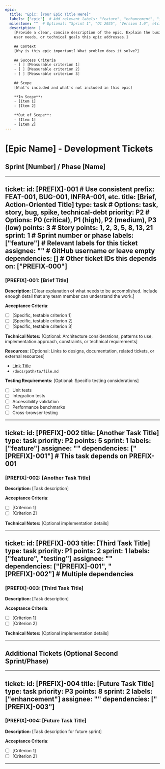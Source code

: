 ```yaml
---
epic:
  title: "Epic: [Your Epic Title Here]"
  labels: ["epic"]  # Add relevant labels: "feature", "enhancement", "infrastructure", etc.
  milestone: ""  # Optional: "Sprint 1", "Q1 2025", "Version 1.0", etc.
  description: |
    [Provide a clear, concise description of the epic. Explain the business value,
    user needs, or technical goals this epic addresses.]
    
    ## Context
    [Why is this epic important? What problem does it solve?]
    
    ## Success Criteria
    - [ ] [Measurable criterion 1]
    - [ ] [Measurable criterion 2]
    - [ ] [Measurable criterion 3]
    
    ## Scope
    [What's included and what's not included in this epic]
    
    **In Scope**:
    - [Item 1]
    - [Item 2]
    
    **Out of Scope**:
    - [Item 1]
    - [Item 2]
---
```


# [Epic Name] - Development Tickets

## Sprint [Number] / Phase [Name]

---
ticket:
  id: [PREFIX]-001  # Use consistent prefix: FEAT-001, BUG-001, INFRA-001, etc.
  title: [Brief, Action-Oriented Title]
  type: task  # Options: task, story, bug, spike, technical-debt
  priority: P2  # Options: P0 (critical), P1 (high), P2 (medium), P3 (low)
  points: 3  # Story points: 1, 2, 3, 5, 8, 13, 21
  sprint: 1  # Sprint number or phase
  labels: ["feature"]  # Relevant labels for this ticket
  assignee: ""  # GitHub username or leave empty
  dependencies: []  # Other ticket IDs this depends on: ["PREFIX-000"]
---

### [PREFIX]-001: [Brief Title]

**Description:**
[Clear explanation of what needs to be accomplished. Include enough detail that
any team member can understand the work.]

**Acceptance Criteria:**
- [ ] [Specific, testable criterion 1]
- [ ] [Specific, testable criterion 2]
- [ ] [Specific, testable criterion 3]

**Technical Notes:**
[Optional: Architecture considerations, patterns to use, implementation approach,
constraints, or technical requirements]

**Resources:**
[Optional: Links to designs, documentation, related tickets, or external resources]
- [Link Title](URL)
- `/docs/path/to/file.md`

**Testing Requirements:**
[Optional: Specific testing considerations]
- [ ] Unit tests
- [ ] Integration tests
- [ ] Accessibility validation
- [ ] Performance benchmarks
- [ ] Cross-browser testing

---
ticket:
  id: [PREFIX]-002
  title: [Another Task Title]
  type: task
  priority: P2
  points: 5
  sprint: 1
  labels: ["feature"]
  assignee: ""
  dependencies: ["[PREFIX]-001"]  # This task depends on PREFIX-001
---

### [PREFIX]-002: [Another Task Title]

**Description:**
[Task description]

**Acceptance Criteria:**
- [ ] [Criterion 1]
- [ ] [Criterion 2]

**Technical Notes:**
[Optional implementation details]

---
ticket:
  id: [PREFIX]-003
  title: [Third Task Title]
  type: task
  priority: P1
  points: 2
  sprint: 1
  labels: ["feature", "testing"]
  assignee: ""
  dependencies: ["[PREFIX]-001", "[PREFIX]-002"]  # Multiple dependencies
---

### [PREFIX]-003: [Third Task Title]

**Description:**
[Task description]

**Acceptance Criteria:**
- [ ] [Criterion 1]
- [ ] [Criterion 2]

**Technical Notes:**
[Optional implementation details]

---

## Additional Tickets (Optional Second Sprint/Phase)

---
ticket:
  id: [PREFIX]-004
  title: [Future Task Title]
  type: task
  priority: P3
  points: 8
  sprint: 2
  labels: ["enhancement"]
  assignee: ""
  dependencies: ["[PREFIX]-003"]
---

### [PREFIX]-004: [Future Task Title]

**Description:**
[Task description for future sprint]

**Acceptance Criteria:**
- [ ] [Criterion 1]
- [ ] [Criterion 2]

---

<!-- 
================================================================================
USAGE INSTRUCTIONS
================================================================================

1. COPY THIS TEMPLATE
   - Don't edit this file directly
   - Copy to a new file: cp epic-template.md my-feature-epic.md

2. FILL IN THE EPIC SECTION
   - Replace placeholders in the epic frontmatter
   - Write clear description with context and success criteria
   - Add appropriate labels
   - Optional: Set milestone

3. CREATE TICKETS
   - Use consistent ID prefix (FEAT-, BUG-, INFRA-, AUTH-, UI-, etc.)
   - Number sequentially: 001, 002, 003...
   - Set realistic story points
   - Add specific, testable acceptance criteria
   - Mark dependencies between tickets

4. VALIDATE
   - Run dry-run to check for errors:
     python3 scripts/github/issues-create-epic/create-epic.py my-feature-epic.md --dry-run
   
5. CREATE ISSUES
   - Create actual issues:
     python3 scripts/github/issues-create-epic/create-epic.py my-feature-epic.md
   
   - Or specify a different repo:
     python3 scripts/github/issues-create-epic/create-epic.py my-feature-epic.md --repo owner/repo

================================================================================
FIELD GUIDELINES
================================================================================

EPIC FIELDS:
- title: Start with "Epic:" for clarity
- labels: Always include "epic", add others as needed
- milestone: Optional, use for sprint or version planning
- description: Include context, success criteria, and scope

TICKET FIELDS:
- id: Unique identifier (PREFIX-NNN format recommended)
- title: Brief, action-oriented (e.g., "Implement user login")
- type: task, story, bug, spike, technical-debt
- priority: P0 (critical) to P3 (low)
- points: Use Fibonacci: 1, 2, 3, 5, 8, 13, 21
- sprint: Number or name
- labels: Categorize work (frontend, backend, testing, docs, etc.)
- assignee: GitHub username or empty string
- dependencies: Array of ticket IDs (use exact IDs)

TICKET CONTENT:
- Description: What needs to be done and why
- Acceptance Criteria: Specific, testable, checkbox format
- Technical Notes: Implementation guidance (optional)
- Resources: Links to related materials (optional)
- Testing Requirements: QA considerations (optional)

================================================================================
BEST PRACTICES
================================================================================

✅ DO:
- Use descriptive, action-oriented titles
- Write specific, testable acceptance criteria
- Set realistic story points
- Mark true blocking dependencies
- Group related tickets
- Include context and rationale
- Use consistent ID prefixes
- Organize by sprint/phase
- Run dry-run before creating

❌ DON'T:
- Use vague titles like "Update code"
- Skip acceptance criteria
- Over-estimate or under-estimate points
- Create circular dependencies
- Mix unrelated work in one ticket
- Leave fields empty without reason
- Use inconsistent naming
- Forget to validate first

================================================================================
COMMON TICKET PATTERNS
================================================================================

FEATURE DEVELOPMENT:
PREFIX-001: Design and architecture
PREFIX-002: Backend implementation
PREFIX-003: Frontend implementation  
PREFIX-004: Testing and validation
PREFIX-005: Documentation

BUG FIX EPIC:
BUG-001: Reproduce and investigate
BUG-002: Implement fix
BUG-003: Add regression tests
BUG-004: Update documentation

INFRASTRUCTURE:
INFRA-001: Design solution
INFRA-002: Setup infrastructure
INFRA-003: Migration scripts
INFRA-004: Testing and validation
INFRA-005: Rollout and monitoring

================================================================================
EXAMPLE PREFIXES
================================================================================

FEAT-    Feature development
BUG-     Bug fixes
INFRA-   Infrastructure work
AUTH-    Authentication/Authorization
UI-      User interface work
API-     API development
DB-      Database work
TEST-    Testing improvements
DOCS-    Documentation
PERF-    Performance optimization
SEC-     Security improvements
A11Y-    Accessibility improvements

================================================================================
LABEL SUGGESTIONS
================================================================================

TYPE LABELS:
- epic
- feature
- enhancement
- bug
- technical-debt
- spike
- documentation

AREA LABELS:
- frontend
- backend
- database
- api
- infrastructure
- security
- performance
- accessibility

PRIORITY LABELS:
- critical
- high-priority
- low-priority

STATUS LABELS:
- in-progress
- blocked
- needs-review
- ready-for-qa

TEAM LABELS:
- design
- development
- qa
- devops

================================================================================
MORE INFORMATION
================================================================================

See README.md in this directory for:
- Complete documentation
- Command-line options
- Troubleshooting guide
- Advanced usage examples
- Best practices

See test-epic.md for a working example.

================================================================================
-->
